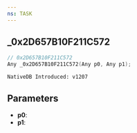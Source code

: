 ```yaml
---
ns: TASK
---
```

## _0x2D657B10F211C572

```c
// 0x2D657B10F211C572
Any _0x2D657B10F211C572(Any p0, Any p1);
```

```
NativeDB Introduced: v1207
```

## Parameters
* **p0**:
* **p1**:
